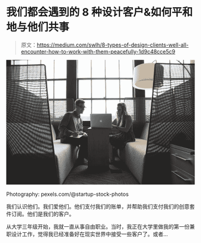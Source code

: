 # 我们都会遇到的 8 种设计客户&如何平和地与他们共事

> 原文：<https://medium.com/swlh/8-types-of-design-clients-well-all-encounter-how-to-work-with-them-peacefully-1d9c48cce5c9>

![](img/561fddb0ab38c41d91f1135ff4e249d6.png)

Photography: pexels.com/@startup-stock-photos

我们认识他们。我们爱他们。他们支付我们的账单，并帮助我们支付我们的创意套件订阅。他们是我们的客户。

从大学三年级开始，我就一直从事自由职业。当时，我正在大学里做我的第一份兼职设计工作，觉得我已经准备好在现实世界中接受一些客户了。或者…